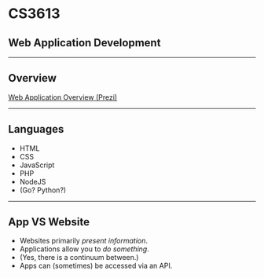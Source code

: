 # CS3613

## Web Application Development

<!-- .slide: data-background="images/real_clouds.jpg" data-background-size="100%" -->

---

## Overview

 <!-- <iframe src="https://prezi.com/view/bxTtGEs9FlLX0mXZfpLk/"></iframe> -->

[Web Application Overview (Prezi)](https://prezi.com/view/bxTtGEs9FlLX0mXZfpLk/)

---

## Languages

* HTML
* CSS
* JavaScript
* PHP
* NodeJS
* (Go?  Python?)

<!-- .slide: data-background="images/cloud_with_devices3.jpg" -->

---

## App VS Website

* Websites primarily _present information_.
* Applications allow you to _do something_.
* (Yes, there is a continuum between.)
* Apps can (sometimes) be accessed via an API. 

<!-- .slide: data-background="images/question_cloud.jpg" -->
